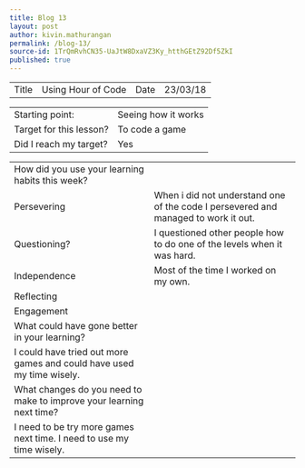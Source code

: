 ```yaml
---
title: Blog 13
layout: post
author: kivin.mathurangan
permalink: /blog-13/
source-id: 1TrQmRvhCN35-UaJtW8DxaVZ3Ky_htthGEtZ92Df5ZkI
published: true
---
```

<table>
  <tr>
    <td>Title</td>
    <td>Using Hour of Code</td>
    <td>Date</td>
    <td>23/03/18</td>
  </tr>
</table>


<table>
  <tr>
    <td>Starting point:</td>
    <td>Seeing how it works</td>
  </tr>
  <tr>
    <td>Target for this lesson?</td>
    <td>To code a game</td>
  </tr>
  <tr>
    <td>Did I reach my target? </td>
    <td>Yes</td>
  </tr>
</table>


<table>
  <tr>
    <td>How did you use your learning habits this week?</td>
    <td></td>
  </tr>
  <tr>
    <td>Persevering</td>
    <td>When i did not understand one of the code I persevered and managed to work it out.</td>
  </tr>
  <tr>
    <td>Questioning?</td>
    <td>I questioned other people how to do one of the levels when it was hard.</td>
  </tr>
  <tr>
    <td>Independence</td>
    <td>Most of the time I worked on my own.</td>
  </tr>
  <tr>
    <td>Reflecting</td>
    <td></td>
  </tr>
  <tr>
    <td>Engagement</td>
    <td></td>
  </tr>
  <tr>
    <td>What could have gone better in your learning?</td>
    <td></td>
  </tr>
  <tr>
    <td>I could have tried out more games and could have used my time wisely.</td>
    <td></td>
  </tr>
  <tr>
    <td>What changes do you need to make to improve your learning next time?</td>
    <td></td>
  </tr>
  <tr>
    <td>I need to be try more games next time. I need to use my time wisely.</td>
    <td></td>
  </tr>
</table>



